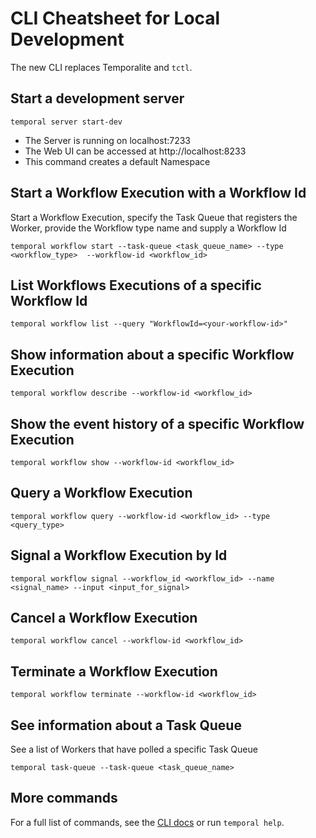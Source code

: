 # CLI Cheatsheet for Local Development

The new CLI replaces Temporalite and `tctl`.

## Start a development server 

```command 
temporal server start-dev
```

- The Server is running on localhost:7233
- The Web UI can be accessed at http://localhost:8233
- This command creates a default Namespace

## Start a Workflow Execution with a Workflow Id

Start a Workflow Execution, specify the Task Queue that registers the Worker, provide the Workflow type name and supply a Workflow Id

```command
temporal workflow start --task-queue <task_queue_name> --type <workflow_type>  --workflow-id <workflow_id>
```

## List Workflows Executions of a specific Workflow Id 

```command
temporal workflow list --query "WorkflowId=<your-workflow-id>"
```

## Show information about a specific Workflow Execution 

```command
temporal workflow describe --workflow-id <workflow_id>
```

## Show the event history of a specific Workflow Execution

```command
temporal workflow show --workflow-id <workflow_id>
```

## Query a Workflow Execution

```command
temporal workflow query --workflow-id <workflow_id> --type <query_type> 
```

## Signal a Workflow Execution by Id 

```command
temporal workflow signal --workflow_id <workflow_id> --name <signal_name> --input <input_for_signal>
```

## Cancel a Workflow Execution

```command
temporal workflow cancel --workflow-id <workflow_id>
```

## Terminate a Workflow Execution 

```command
temporal workflow terminate --workflow-id <workflow_id>
```

## See information about a Task Queue 

See a list of Workers that have polled a specific Task Queue 

```command
temporal task-queue --task-queue <task_queue_name>
```

## More commands

For a full list of commands, see the [CLI docs](https://docs.temporal.io/cli) or run `temporal help`.